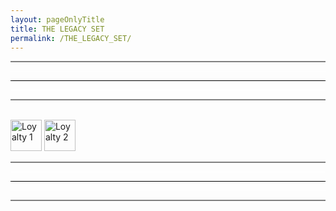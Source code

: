 ```yaml
---
layout: pageOnlyTitle
title: THE LEGACY SET
permalink: /THE_LEGACY_SET/
---
```


<html>
<hr style="height:2px;border-width:0;background-color:grey;width:100%;">
<hr style="height:1px;border-width:0;background-color:white;width:100%;">
<hr style="height:1px;border-width:0;background-color:black;width:100%;">
<hr style="height:1px;border-width:0;background-color:white;width:100%;">
<hr style="height:2px;border-width:0;background-color:grey;width:100%;">
<br>
</html>

<img src="/images/loyalty/LOYALTY1.png" alt="Loyalty 1" width="50" >
<img src="/images/loyalty/LOYALTY2.png" alt="Loyalty 2" width="50" >

<html>
<br>
<hr style="height:2px;border-width:0;background-color:grey;width:100%;">
<hr style="height:1px;border-width:0;background-color:white;width:100%;">
<hr style="height:1px;border-width:0;background-color:black;width:100%;">
<hr style="height:1px;border-width:0;background-color:white;width:100%;">
<hr style="height:2px;border-width:0;background-color:grey;width:100%;">
</html>
